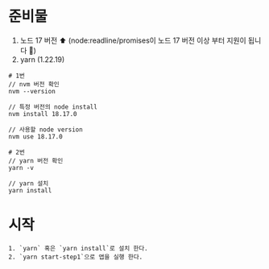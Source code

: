 # 준비물

1. 노드 17 버전 ⬆ (node:readline/promises이 노드 17 버전 이상 부터 지원이 됩니다 🥲)
2. yarn (1.22.19)

```
# 1번
// nvm 버전 확인
nvm --version

// 특정 버전의 node install
nvm install 18.17.0

// 사용할 node version
nvm use 18.17.0

# 2번
// yarn 버전 확인
yarn -v

// yarn 설치
yarn install
```

# 시작

```
1. `yarn` 혹은 `yarn install`로 설치 한다.
2. `yarn start-step1`으로 앱을 실행 한다.
```

